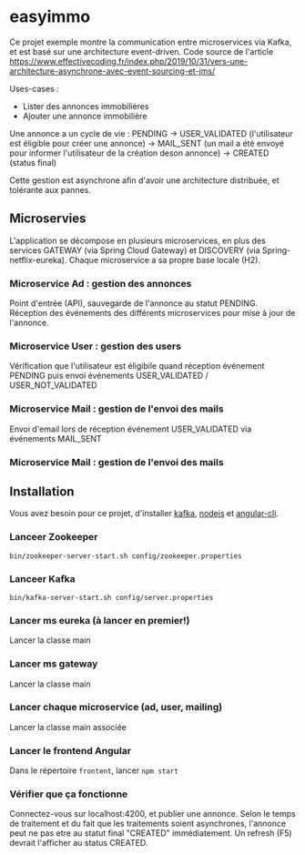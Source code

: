 # easyimmo
Ce projet exemple montre la communication entre microservices via Kafka, et est basé sur une architecture event-driven.
Code source de l'article https://www.effectivecoding.fr/index.php/2019/10/31/vers-une-architecture-asynchrone-avec-event-sourcing-et-jms/

Uses-cases :
- Lister des annonces immobilières
- Ajouter une annonce immobilière

Une annonce a un cycle de vie :
PENDING -> USER_VALIDATED (l'utilisateur est éligible pour créer une annonce) -> MAIL_SENT (un mail a été envoyé pour informer l'utilisateur de la création deson annonce) ->  CREATED (status final)

Cette gestion est asynchrone afin d'avoir une architecture distribuée, et tolérante aux pannes.

## Microservies

L'application se décompose en plusieurs microservices, en plus des services GATEWAY (via Spring Cloud Gateway) et DISCOVERY (via Spring-netflix-eureka).
Chaque microservice a sa propre base locale (H2).

### Microservice Ad : gestion des annonces
Point d'entrée (API), sauvegarde de l'annonce au statut PENDING.
Réception des événements des différents microservices pour mise à jour de l'annonce.

### Microservice User : gestion des users
Vérification que l'utilisateur est éligibile quand réception événement PENDING puis envoi événements  USER_VALIDATED / USER_NOT_VALIDATED

### Microservice Mail : gestion de l'envoi des mails
Envoi d'email lors de réception événement USER_VALIDATED via événements MAIL_SENT

### Microservice Mail : gestion de l'envoi des mails


## Installation

Vous avez besoin pour ce projet, d'installer [kafka](https://kafka.apache.org/quickstart), [nodejs](https://nodejs.org/en/download/) et [angular-cli](https://cli.angular.io/).

### Lanceer Zookeeper
`bin/zookeeper-server-start.sh config/zookeeper.properties`

### Lanceer Kafka
`bin/kafka-server-start.sh config/server.properties`

### Lancer ms eureka (à lancer en premier!)
Lancer la classe main

### Lancer ms gateway
Lancer la classe main

### Lancer chaque microservice (ad, user, mailing)
Lancer la classe main associée

### Lancer le frontend Angular
Dans le répertoire `frontent`, lancer `npm start`

### Vérifier que ça fonctionne
Connectez-vous sur localhost:4200, et publier une annonce. Selon le temps de traitement et du fait que les traitements soient asynchrones, l'annonce peut ne pas etre au statut final "CREATED" immédiatement. Un refresh (F5) devrait l'afficher au status CREATED.



